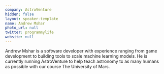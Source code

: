 ```yaml
---
company: AstroVenture
hidden: false
layout: speaker-template
name: Andrew Mshar
photo_url: null
twitter: programmylife
website: null
---
```


Andrew Mshar is a software developer with experience ranging from game development to building tools to scale machine learning models. He is currently running AstroVenture to help teach astronomy to as many humans as possible with our course The University of Mars.